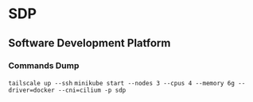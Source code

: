 # SDP
## Software Development Platform
### Commands Dump
`tailscale up --ssh`
`minikube start --nodes 3 --cpus 4 --memory 6g --driver=docker --cni=cilium -p sdp`
